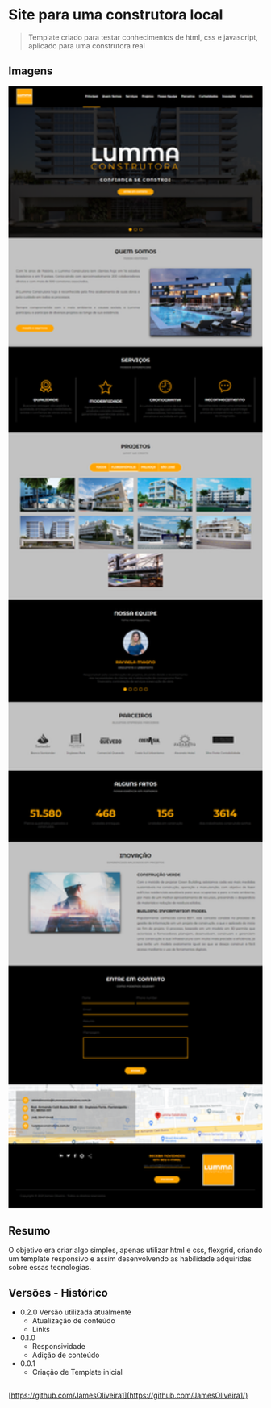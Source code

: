 # Site para uma construtora local

> Template criado para testar conhecimentos de html, css e javascript, aplicado para uma construtora real
> 
## Imagens

  <p>    
  <img src="images/complementos/screenshot.png" width="600" alt="preview">
</p>

## Resumo

O objetivo era criar algo simples, apenas utilizar html e css, flexgrid, criando um template responsivo e assim desenvolvendo as habilidade adquiridas sobre essas tecnologias. 

## Versões - Histórico

* 0.2.0 Versão utilizada atualmente
    * Atualização de conteúdo
    * Links
* 0.1.0
    * Responsividade
    * Adição de conteúdo
* 0.0.1
    * Criação de Template inicial

## 

[https://github.com/JamesOliveira1](https://github.com/JamesOliveira1/)



